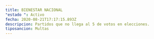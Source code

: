 ```yaml
---
title: BIENESTAR NACIONAL
"estado ": Activo
fecha: 2020-08-21T17:17:15.893Z
descripcion: Partidos que no llega al 5 de votos en elecciones.
tiposancion: Multas
---
```

